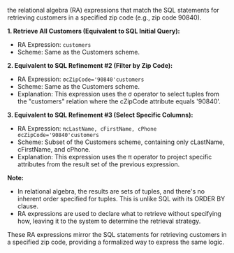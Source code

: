 the relational algebra (RA) expressions that match the SQL statements for retrieving customers in a specified zip code (e.g., zip code 90840).

**1. Retrieve All Customers (Equivalent to SQL Initial Query):**
   - RA Expression: `customers`
   - Scheme: Same as the Customers scheme.

**2. Equivalent to SQL Refinement #2 (Filter by Zip Code):**
   - RA Expression: `σcZipCode='90840'customers`
   - Scheme: Same as the Customers scheme.
   - Explanation: This expression uses the σ operator to select tuples from the "customers" relation where the cZipCode attribute equals '90840'.

**3. Equivalent to SQL Refinement #3 (Select Specific Columns):**
   - RA Expression: `πcLastName, cFirstName, cPhone σcZipCode='90840'customers`
   - Scheme: Subset of the Customers scheme, containing only cLastName, cFirstName, and cPhone.
   - Explanation: This expression uses the π operator to project specific attributes from the result set of the previous expression.

**Note:**
   - In relational algebra, the results are sets of tuples, and there's no inherent order specified for tuples. This is unlike SQL with its ORDER BY clause.
   - RA expressions are used to declare what to retrieve without specifying how, leaving it to the system to determine the retrieval strategy.

These RA expressions mirror the SQL statements for retrieving customers in a specified zip code, providing a formalized way to express the same logic.